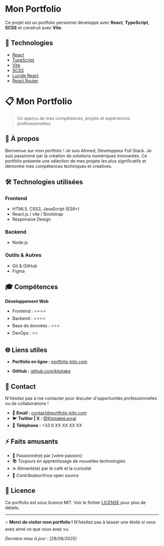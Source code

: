 # Mon Portfolio

Ce projet est un portfolio personnel développé avec **React**, **TypeScript**, **SCSS** et construit avec **Vite**.

## 🚀 Technologies

- [React](https://reactjs.org/)
- [TypeScript](https://www.typescriptlang.org/)
- [Vite](https://vitejs.dev/)
- [SCSS](https://sass-lang.com/)
- [Lucide React](https://lucide.dev/)
- [React Router](https://reactrouter.com/)

# 📋 Mon Portfolio

> Un aperçu de mes compétences, projets et expériences professionnelles

## 🎯 À propos

Bienvenue sur mon portfolio ! Je suis Ahmed, Développeur Full Stack.
Je suis passionné par la création de solutions numériques innovantes.
Ce portfolio présente une sélection de mes projets les plus significatifs et démontre mes compétences techniques et créatives.

## 🛠️ Technologies utilisées

### Frontend
- HTML5, CSS3, JavaScript (ES6+)
- React.js / vite / Bootstrap
- Responsive Design

### Backend
- Node.js 

### Outils & Autres
- Git & GitHub
- Figma 

<!-- ## 🚀 Projets mis en avant

### 1. [Nom du Projet 1]
**Description :** Brève description du projet et de son objectif principal.
- **Technologies :** React, Node.js, MongoDB
- **Fonctionnalités clés :** Authentification, CRUD, API REST
- **Lien :** [Démo en ligne](https://votre-lien.com) | [Code source](https://github.com/votre-username/projet1)

### 2. [Nom du Projet 2]
**Description :** Brève description du projet et de son objectif principal.
- **Technologies :** Vue.js, Python, PostgreSQL
- **Fonctionnalités clés :** Dashboard interactif, visualisation de données
- **Lien :** [Démo en ligne](https://votre-lien.com) | [Code source](https://github.com/votre-username/projet2)

### 3. [Nom du Projet 3]
**Description :** Brève description du projet et de son objectif principal.
- **Technologies :** Angular, PHP, MySQL
- **Fonctionnalités clés :** E-commerce, paiement en ligne, gestion d'inventaire
- **Lien :** [Démo en ligne](https://votre-lien.com) | [Code source](https://github.com/votre-username/projet3) -->

<!-- ## 💼 Expérience

- **[Poste actuel]** chez [Entreprise] (2023 - Présent)
- **[Poste précédent]** chez [Entreprise] (2021 - 2023)
- **[Formation]** - [École/Université] (2020) -->

## 🎓 Compétences

**Développement Web**
- Frontend : ⭐⭐⭐⭐
- Backend : ⭐⭐⭐⭐
- Base de données : ⭐⭐⭐
- DevOps : ⭐⭐


## 🌐 Liens utiles

- **Portfolio en ligne :** [portfolio-kito.com](https://portfolio-kito.com)

- **GitHub :** [github.com/kitotake](https://github.com/kitotake)

## 📱 Contact

N'hésitez pas à me contacter pour discuter d'opportunités professionnelles ou de collaborations !

- 📧 **Email :** contact@portfolio-kito.com
- 🐦 **Twitter | X :** [@KitotakeLevrai](https://x.com/KitotakeLevrai)
- 📱 **Téléphone :** +33 6 XX XX XX XX

## ⚡ Faits amusants

- 🎯 Passionné(e) par [votre passion]
- 📚 Toujours en apprentissage de nouvelles technologies
- ☕ Alimenté(e) par le café et la curiosité
- 🌱 Contributeur/trice open source

## 📄 Licence

Ce portfolio est sous licence MIT. Voir le fichier [LICENSE](LICENSE) pour plus de détails.

---

⭐ **Merci de visiter mon portfolio !** N'hésitez pas à laisser une étoile si vous avez aimé ce que vous avez vu.

*Dernière mise à jour : [28/06/2025]*


